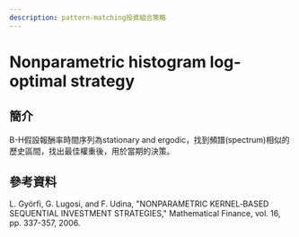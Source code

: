 ```yaml
---
description: pattern-matching投資組合策略
---
```


# Nonparametric histogram log-optimal strategy

## 簡介

B-H假設報酬率時間序列為stationary and ergodic，找到頻譜(spectrum)相似的歷史區間，找出最佳權重後，用於當期的決策。

## 參考資料

L. Györfi, G. Lugosi, and F. Udina, "NONPARAMETRIC KERNEL‐BASED SEQUENTIAL INVESTMENT STRATEGIES," Mathematical Finance, vol. 16, pp. 337-357, 2006.
